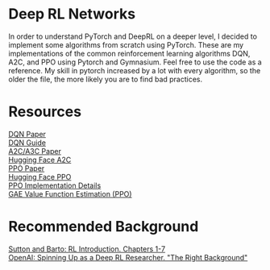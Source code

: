 # Deep RL Networks
In order to understand PyTorch and DeepRL on a deeper level, I decided to implement some algorithms from scratch using PyTorch.
These are my implementations of the common reinforcement learning algorithms DQN, A2C, and PPO using Pytorch and Gymnasium.
Feel free to use the code as a reference. My skill in pytorch increased by a lot with every algorithm, so the older the file, the more likely you are to find bad practices.

# Resources
[DQN Paper](https://arxiv.org/abs/1312.5602)<br>
[DQN Guide](https://docs.pytorch.org/tutorials/intermediate/reinforcement_q_learning.html)<br>
[A2C/A3C Paper](https://arxiv.org/pdf/1602.01783)<br>
[Hugging Face A2C](https://huggingface.co/learn/deep-rl-course/unitbonus2/hands-on)<br>
[PPO Paper](https://arxiv.org/abs/1707.06347)<br>
[Hugging Face PPO](https://huggingface.co/learn/deep-rl-course/unit8/introduction)<br>
[PPO Implementation Details](https://iclr-blog-track.github.io/2022/03/25/ppo-implementation-details/)<br>
[GAE Value Function Estimation (PPO)](https://arxiv.org/abs/1506.02438)<br>

# Recommended Background
[Sutton and Barto: RL Introduction. Chapters 1-7](http://incompleteideas.net/book/the-book-2nd.html)<br>
[OpenAI: Spinning Up as a Deep RL Researcher. "The Right Background"](https://spinningup.openai.com/en/latest/spinningup/spinningup.html#the-right-background)<br>

